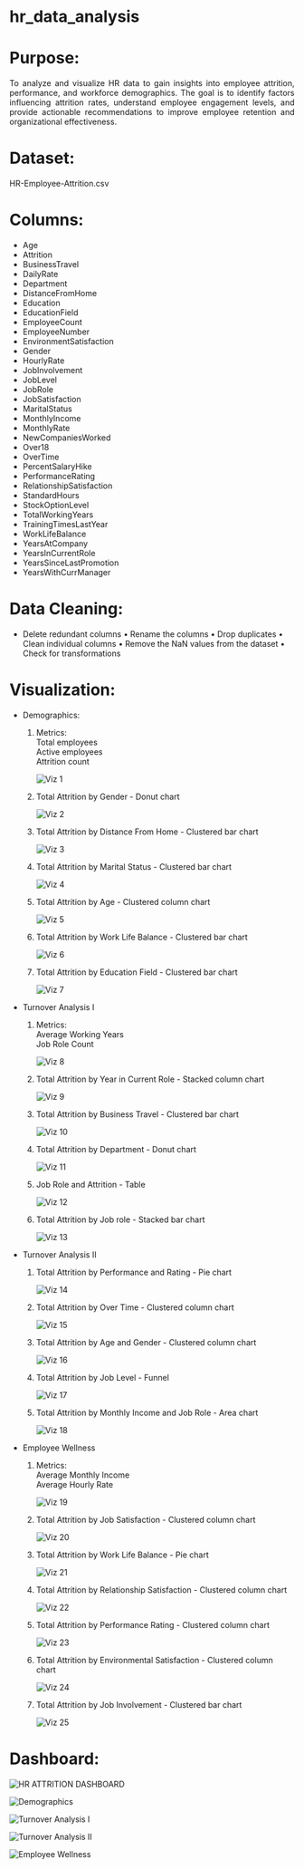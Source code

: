 # hr_data_analysis

# Purpose:
<p align = "justify"> To analyze and visualize HR data to gain insights into employee attrition, performance, and workforce demographics. The goal is to identify factors influencing attrition rates, understand employee engagement levels, and provide actionable recommendations to improve employee retention and organizational effectiveness. </p>

# Dataset:
HR-Employee-Attrition.csv

# Columns:
* Age
* Attrition
* BusinessTravel
* DailyRate
* Department
* DistanceFromHome
* Education
* EducationField
* EmployeeCount
* EmployeeNumber
* EnvironmentSatisfaction
* Gender
* HourlyRate
* JobInvolvement
* JobLevel
* JobRole
* JobSatisfaction
* MaritalStatus
* MonthlyIncome
* MonthlyRate
* NewCompaniesWorked
* Over18
* OverTime
* PercentSalaryHike
* PerformanceRating
* RelationshipSatisfaction
* StandardHours
* StockOptionLevel
* TotalWorkingYears
* TrainingTimesLastYear
* WorkLifeBalance
* YearsAtCompany
* YearsInCurrentRole
* YearsSinceLastPromotion
* YearsWithCurrManager

# Data Cleaning:
* Delete redundant columns
• Rename the columns
• Drop duplicates
• Clean individual columns
• Remove the NaN values from the dataset
• Check for transformations <br>

# Visualization:
* Demographics: 
  1. Metrics: <br>
     Total employees <br>
     Active employees <br>
     Attrition count <br>

     ![Viz 1](https://github.com/VarunWayakole/hr_data_analysis/assets/91410941/645053a7-8fde-4847-b405-3c3aa2fb785f) <br>

  2. Total Attrition by Gender - Donut chart <br>
      
     ![Viz 2](https://github.com/VarunWayakole/hr_data_analysis/assets/91410941/78b87e8e-0bd8-4766-9ac4-1ce658ca51bd) <br>

  3. Total Attrition by Distance From Home - Clustered bar chart <br>
  
     ![Viz 3](https://github.com/VarunWayakole/hr_data_analysis/assets/91410941/ed72d783-a26b-4993-9cc6-db6d8eaa0028) <br>

  4. Total Attrition by Marital Status - Clustered bar chart <br>
  
     ![Viz 4](https://github.com/VarunWayakole/hr_data_analysis/assets/91410941/b7d57dc4-ae12-43af-bfd7-d49d3a5f1c19) <br>

  5. Total Attrition by Age - Clustered column chart <br>
  
     ![Viz 5](https://github.com/VarunWayakole/hr_data_analysis/assets/91410941/061e6ef0-cb96-4ab5-8b1d-658e78cc57dc) <br>

  6. Total Attrition by Work Life Balance - Clustered bar chart <br>
  
     ![Viz 6](https://github.com/VarunWayakole/hr_data_analysis/assets/91410941/6a8b4eca-2b57-40ae-863a-407a046cfe9f) <br>

  7. Total Attrition by Education Field - Clustered bar chart <br>
  
     ![Viz 7](https://github.com/VarunWayakole/hr_data_analysis/assets/91410941/4876d38e-ccc1-44b5-96df-9cea8d2c5615) <br>

* Turnover Analysis I
  1. Metrics: <br>
     Average Working Years <br>
     Job Role Count <br>

     ![Viz 8](https://github.com/VarunWayakole/hr_data_analysis/assets/91410941/0c2b67b4-df6d-456b-9fa4-c003b7143de4) <br>

  2. Total Attrition by Year in Current Role - Stacked column chart <br>
  
     ![Viz 9](https://github.com/VarunWayakole/hr_data_analysis/assets/91410941/f46fe7c2-2a0b-44f7-8b36-170ca7e4424b) <br>

  3. Total Attrition by Business Travel - Clustered bar chart <br>
  
     ![Viz 10](https://github.com/VarunWayakole/hr_data_analysis/assets/91410941/4ff8ee3b-c827-4bda-9792-962154fa3fce) <br>

  4. Total Attrition by Department - Donut chart <br>
  
     ![Viz 11](https://github.com/VarunWayakole/hr_data_analysis/assets/91410941/70629c10-c363-4be4-bb23-d66f1f16330e) <br>
     
  5. Job Role and Attrition - Table <br>
  
     ![Viz 12](https://github.com/VarunWayakole/hr_data_analysis/assets/91410941/e063441d-a79e-4952-bc02-5f05fdd6c74f) <br>

  6. Total Attrition by Job role - Stacked bar chart <br>
  
     ![Viz 13](https://github.com/VarunWayakole/hr_data_analysis/assets/91410941/efb5c4c3-0285-4c92-9241-a5edad7d3bfe) <br>

* Turnover Analysis II
  1. Total Attrition by Performance and Rating - Pie chart <br>
  
     ![Viz 14](https://github.com/VarunWayakole/hr_data_analysis/assets/91410941/90c0d364-5102-4d4d-9b4e-69a2eb5be869) <br>

  2. Total Attrition by Over Time - Clustered column chart <br>
  
     ![Viz 15](https://github.com/VarunWayakole/hr_data_analysis/assets/91410941/d077bfcf-f0c7-4977-9dd3-24b7e33d35e5) <br>

  3. Total Attrition by Age and Gender - Clustered column chart <br>
  
     ![Viz 16](https://github.com/VarunWayakole/hr_data_analysis/assets/91410941/00b4d898-b9f3-4dc5-ad0f-985ef8097dfd) <br>

  4. Total Attrition by Job Level - Funnel <br>
  
     ![Viz 17](https://github.com/VarunWayakole/hr_data_analysis/assets/91410941/674cb4c6-60d4-4848-b0e7-02389857ad52) <br>

  5. Total Attrition by Monthly Income and Job Role - Area chart <br>
  
     ![Viz 18](https://github.com/VarunWayakole/hr_data_analysis/assets/91410941/854c4eff-57fc-4f2f-81f8-8d497d7d7893) <br>

* Employee Wellness
  1. Metrics: <br>
     Average Monthly Income <br>
     Average Hourly Rate <br>

     ![Viz 19](https://github.com/VarunWayakole/hr_data_analysis/assets/91410941/dcd8a289-ea4c-4f6b-958c-8f6c09ab2876) <br>

  2. Total Attrition by Job Satisfaction - Clustered column chart <br>
  
     ![Viz 20](https://github.com/VarunWayakole/hr_data_analysis/assets/91410941/4e1535ab-640d-4f22-b5cb-eef15f30450b) <br>

  3. Total Attrition by Work Life Balance - Pie chart<br>
  
     ![Viz 21](https://github.com/VarunWayakole/hr_data_analysis/assets/91410941/6b2cb66d-8b18-44c3-a7db-e440ebc281f5) <br>

  4. Total Attrition by Relationship Satisfaction - Clustered column chart <br>
  
     ![Viz 22](https://github.com/VarunWayakole/hr_data_analysis/assets/91410941/887cb079-6e96-4fb6-8ddb-40fcfd27ae26) <br>

  5. Total Attrition by Performance Rating - Clustered column chart <br>
  
     ![Viz 23](https://github.com/VarunWayakole/hr_data_analysis/assets/91410941/53b5737a-cba6-4950-85d6-b5e54cbb462e) <br>

  6. Total Attrition by Environmental Satisfaction - Clustered column chart <br>
  
     ![Viz 24](https://github.com/VarunWayakole/hr_data_analysis/assets/91410941/e7ae31e8-8ba9-4fe0-8d04-7f7cc8206975) <br>

  7. Total Attrition by Job Involvement - Clustered bar chart <br>
  
     ![Viz 25](https://github.com/VarunWayakole/hr_data_analysis/assets/91410941/125851e1-2204-48d0-a437-403d6b4a8d78) <br>

# Dashboard:<br>
![HR ATTRITION DASHBOARD](https://github.com/VarunWayakole/hr_data_analysis/assets/91410941/3632cb7c-5fe6-4c3c-ba29-3d8a34a219f1) <br>

![Demographics](https://github.com/VarunWayakole/hr_data_analysis/assets/91410941/0272bcc1-208c-4e55-b1bc-ff2e25e83ae2) <br>

![Turnover Analysis I](https://github.com/VarunWayakole/hr_data_analysis/assets/91410941/d9959afa-772e-4bcb-b5c4-325224da10c5) <br>

![Turnover Analysis II](https://github.com/VarunWayakole/hr_data_analysis/assets/91410941/e9cdb24c-a546-45b9-939c-f0924a6ff9ee) <br>

![Employee Wellness](https://github.com/VarunWayakole/hr_data_analysis/assets/91410941/a4203004-cedd-4255-94f9-aa21320058d6) <br>
